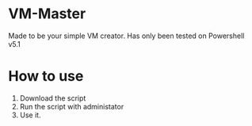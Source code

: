 # VM-Master
Made to be your simple VM creator.
Has only been tested on Powershell v5.1

# How to use
1. Download the script
2. Run the script with administator
3. Use it.